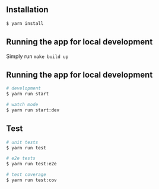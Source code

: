 ## Installation

```bash
$ yarn install
```

## Running the app for local development
Simply run
`make build up`

## Running the app for local development

```bash
# development
$ yarn run start

# watch mode
$ yarn run start:dev
```

## Test

```bash
# unit tests
$ yarn run test

# e2e tests
$ yarn run test:e2e

# test coverage
$ yarn run test:cov
```
